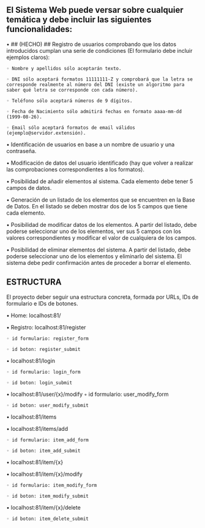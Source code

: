 ## El Sistema Web puede versar sobre cualquier temática y debe incluir las siguientes funcionalidades:

• ## (HECHO) ## Registro de usuarios comprobando que los datos introducidos cumplan una serie de condiciones (El
formulario debe incluir ejemplos claros):

    ◦ Nombre y apellidos sólo aceptarán texto.

    ◦ DNI sólo aceptará formatos 11111111-Z y comprobará que la letra se corresponde realmente al número del DNI (existe un algoritmo para saber qué letra se corresponde con cada número).

    ◦ Teléfono sólo aceptará números de 9 dígitos.

    ◦ Fecha de Nacimiento sólo admitirá fechas en formato aaaa-mm-dd (1999-08-26).

    ◦ Email sólo aceptará formatos de email válidos (ejemplo@servidor.extensión).

• Identificación de usuarios en base a un nombre de usuario y una contraseña.

• Modificación de datos del usuario identificado (hay que volver a realizar las comprobaciones
correspondientes a los formatos).

• Posibilidad de añadir elementos al sistema. Cada elemento debe tener 5 campos de datos.

• Generación de un listado de los elementos que se encuentren en la Base de Datos. En el listado se
deben mostrar dos de los 5 campos que tiene cada elemento.

• Posibilidad de modificar datos de los elementos. A partir del listado, debe poderse seleccionar uno
de los elementos, ver sus 5 campos con los valores correspondientes y modificar el valor de
cualquiera de los campos.

• Posibilidad de eliminar elementos del sistema. A partir del listado, debe poderse seleccionar uno de
los elementos y eliminarlo del sistema. El sistema debe pedir confirmación antes de proceder a
borrar el elemento.

## ESTRUCTURA

El proyecto deber seguir una estructura concreta, formada por URLs, IDs de formulario e IDs de botones.

• Home: localhost:81/

• Registro: localhost:81/register

    ◦ id formulario: register_form

    ◦ id boton: register_submit

• localhost:81/login

    ◦ id formulario: login_form

    ◦ id boton: login_submit

• localhost:81/user/{x}/modify
◦ id formulario: user_modify_form

    ◦ id boton: user_modify_submit

• localhost:81/items

• localhost:81/items/add

    ◦ id formulario: item_add_form

    ◦ id boton: item_add_submit

• localhost:81/item/{x}

• localhost:81/item/{x}/modify

    ◦ id formulario: item_modify_form

    ◦ id boton: item_modify_submit

• localhost:81/item/{x}/delete

    ◦ id boton: item_delete_submit
